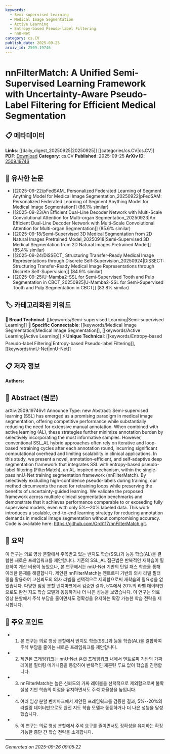 ```yaml
---
keywords:
  - Semi-supervised Learning
  - Medical Image Segmentation
  - Active Learning
  - Entropy-based Pseudo-label Filtering
  - nnU-Net
category: cs.CV
publish_date: 2025-09-25
arxiv_id: 2509.19746
---
```


<!-- KEYWORD_LINKING_METADATA:
{
  "processed_timestamp": "2025-09-26T09:05:22.168160",
  "vocabulary_version": "1.0",
  "selected_keywords": [
    "Semi-supervised Learning",
    "Medical Image Segmentation",
    "Active Learning",
    "Entropy-based Pseudo-label Filtering",
    "nnU-Net"
  ],
  "rejected_keywords": [],
  "similarity_scores": {
    "Semi-supervised Learning": 0.8,
    "Medical Image Segmentation": 0.85,
    "Active Learning": 0.82,
    "Entropy-based Pseudo-label Filtering": 0.78,
    "nnU-Net": 0.77
  },
  "extraction_method": "AI_prompt_based",
  "budget_applied": true,
  "candidates_json": {
    "candidates": [
      {
        "surface": "Semi-supervised learning",
        "canonical": "Semi-supervised Learning",
        "aliases": [
          "SSL"
        ],
        "category": "broad_technical",
        "rationale": "It is a core technique in the paper, linking to broader machine learning discussions.",
        "novelty_score": 0.45,
        "connectivity_score": 0.85,
        "specificity_score": 0.7,
        "link_intent_score": 0.8
      },
      {
        "surface": "Medical image segmentation",
        "canonical": "Medical Image Segmentation",
        "aliases": [
          "Medical Segmentation"
        ],
        "category": "specific_connectable",
        "rationale": "This is the primary application domain of the study, connecting to specialized medical imaging topics.",
        "novelty_score": 0.55,
        "connectivity_score": 0.78,
        "specificity_score": 0.82,
        "link_intent_score": 0.85
      },
      {
        "surface": "Active learning",
        "canonical": "Active Learning",
        "aliases": [
          "AL"
        ],
        "category": "specific_connectable",
        "rationale": "Active Learning is crucial for reducing annotation efforts, linking to efficiency strategies in machine learning.",
        "novelty_score": 0.5,
        "connectivity_score": 0.8,
        "specificity_score": 0.75,
        "link_intent_score": 0.82
      },
      {
        "surface": "Entropy-based pseudo-label filtering",
        "canonical": "Entropy-based Pseudo-label Filtering",
        "aliases": [
          "FilterMatch"
        ],
        "category": "unique_technical",
        "rationale": "This novel method is a key innovation in the paper, offering a unique approach to pseudo-labeling.",
        "novelty_score": 0.7,
        "connectivity_score": 0.65,
        "specificity_score": 0.85,
        "link_intent_score": 0.78
      },
      {
        "surface": "nnU-Net",
        "canonical": "nnU-Net",
        "aliases": [
          "nnU-Net Framework"
        ],
        "category": "unique_technical",
        "rationale": "The framework is central to the study's methodology, linking to specific neural network architectures.",
        "novelty_score": 0.65,
        "connectivity_score": 0.7,
        "specificity_score": 0.8,
        "link_intent_score": 0.77
      }
    ],
    "ban_list_suggestions": [
      "method",
      "performance",
      "experiment"
    ]
  },
  "decisions": [
    {
      "candidate_surface": "Semi-supervised learning",
      "resolved_canonical": "Semi-supervised Learning",
      "decision": "linked",
      "scores": {
        "novelty": 0.45,
        "connectivity": 0.85,
        "specificity": 0.7,
        "link_intent": 0.8
      }
    },
    {
      "candidate_surface": "Medical image segmentation",
      "resolved_canonical": "Medical Image Segmentation",
      "decision": "linked",
      "scores": {
        "novelty": 0.55,
        "connectivity": 0.78,
        "specificity": 0.82,
        "link_intent": 0.85
      }
    },
    {
      "candidate_surface": "Active learning",
      "resolved_canonical": "Active Learning",
      "decision": "linked",
      "scores": {
        "novelty": 0.5,
        "connectivity": 0.8,
        "specificity": 0.75,
        "link_intent": 0.82
      }
    },
    {
      "candidate_surface": "Entropy-based pseudo-label filtering",
      "resolved_canonical": "Entropy-based Pseudo-label Filtering",
      "decision": "linked",
      "scores": {
        "novelty": 0.7,
        "connectivity": 0.65,
        "specificity": 0.85,
        "link_intent": 0.78
      }
    },
    {
      "candidate_surface": "nnU-Net",
      "resolved_canonical": "nnU-Net",
      "decision": "linked",
      "scores": {
        "novelty": 0.65,
        "connectivity": 0.7,
        "specificity": 0.8,
        "link_intent": 0.77
      }
    }
  ]
}
-->

# nnFilterMatch: A Unified Semi-Supervised Learning Framework with Uncertainty-Aware Pseudo-Label Filtering for Efficient Medical Segmentation

## 📋 메타데이터

**Links**: [[daily_digest_20250925|20250925]] [[categories/cs.CV|cs.CV]]
**PDF**: [Download](https://arxiv.org/pdf/2509.19746.pdf)
**Category**: cs.CV
**Published**: 2025-09-25
**ArXiv ID**: [2509.19746](https://arxiv.org/abs/2509.19746)

## 🔗 유사한 논문
- [[2025-09-22/pFedSAM_ Personalized Federated Learning of Segment Anything Model for Medical Image Segmentation_20250922|pFedSAM: Personalized Federated Learning of Segment Anything Model for Medical Image Segmentation]] (86.1% similar)
- [[2025-09-23/An Efficient Dual-Line Decoder Network with Multi-Scale Convolutional Attention for Multi-organ Segmentation_20250923|An Efficient Dual-Line Decoder Network with Multi-Scale Convolutional Attention for Multi-organ Segmentation]] (85.6% similar)
- [[2025-09-18/Semi-Supervised 3D Medical Segmentation from 2D Natural Images Pretrained Model_20250918|Semi-Supervised 3D Medical Segmentation from 2D Natural Images Pretrained Model]] (85.4% similar)
- [[2025-09-24/DiSSECT_ Structuring Transfer-Ready Medical Image Representations through Discrete Self-Supervision_20250924|DiSSECT: Structuring Transfer-Ready Medical Image Representations through Discrete Self-Supervision]] (84.9% similar)
- [[2025-09-25/U-Mamba2-SSL for Semi-Supervised Tooth and Pulp Segmentation in CBCT_20250925|U-Mamba2-SSL for Semi-Supervised Tooth and Pulp Segmentation in CBCT]] (83.8% similar)

## 🏷️ 카테고리화된 키워드
**🧠 Broad Technical**: [[keywords/Semi-supervised Learning|Semi-supervised Learning]]
**🔗 Specific Connectable**: [[keywords/Medical Image Segmentation|Medical Image Segmentation]], [[keywords/Active Learning|Active Learning]]
**⚡ Unique Technical**: [[keywords/Entropy-based Pseudo-label Filtering|Entropy-based Pseudo-label Filtering]], [[keywords/nnU-Net|nnU-Net]]

## 📋 저자 정보

**Authors:** 

## 📄 Abstract (원문)

arXiv:2509.19746v1 Announce Type: new 
Abstract: Semi-supervised learning (SSL) has emerged as a promising paradigm in medical image segmentation, offering competitive performance while substantially reducing the need for extensive manual annotation. When combined with active learning (AL), these strategies further minimize annotation burden by selectively incorporating the most informative samples. However, conventional SSL_AL hybrid approaches often rely on iterative and loop-based retraining cycles after each annotation round, incurring significant computational overhead and limiting scalability in clinical applications. In this study, we present a novel, annotation-efficient, and self-adaptive deep segmentation framework that integrates SSL with entropy-based pseudo-label filtering (FilterMatch), an AL-inspired mechanism, within the single-pass nnU-Net training segmentation framework (nnFilterMatch). By selectively excluding high-confidence pseudo-labels during training, our method circumvents the need for retraining loops while preserving the benefits of uncertainty-guided learning. We validate the proposed framework across multiple clinical segmentation benchmarks and demonstrate that it achieves performance comparable to or exceeding fully supervised models, even with only 5\%--20\% labeled data. This work introduces a scalable, end-to-end learning strategy for reducing annotation demands in medical image segmentation without compromising accuracy. Code is available here: https://github.com/Ordi117/nnFilterMatch.git.

## 📝 요약

이 연구는 의료 영상 분할에서 주목받고 있는 반지도 학습(SSL)과 능동 학습(AL)을 결합한 새로운 프레임워크를 제안합니다. 기존의 SSL_AL 접근법은 반복적인 재학습이 필요하여 계산 비용이 높았으나, 본 연구에서는 nnU-Net 기반의 단일 패스 학습을 통해 이러한 문제를 해결합니다. 제안된 nnFilterMatch는 엔트로피 기반의 의사 라벨 필터링을 활용하여 고신뢰도의 의사 라벨을 선택적으로 제외함으로써 재학습의 필요성을 없앴습니다. 다양한 임상 분할 벤치마크에서 검증한 결과, 5%에서 20%의 라벨 데이터만으로도 완전 지도 학습 모델과 동등하거나 더 나은 성능을 보였습니다. 이 연구는 의료 영상 분할에서 주석 부담을 줄이면서도 정확성을 유지하는 확장 가능한 학습 전략을 제시합니다.

## 🎯 주요 포인트

- 1. 본 연구는 의료 영상 분할에서 반지도 학습(SSL)과 능동 학습(AL)을 결합하여 주석 부담을 줄이는 새로운 프레임워크를 제안합니다.
- 2. 제안된 프레임워크는 nnU-Net 훈련 프레임워크 내에서 엔트로피 기반의 가짜 레이블 필터링 메커니즘을 통합하여 반복적인 재훈련 루프 없이 학습을 진행합니다.
- 3. nnFilterMatch는 높은 신뢰도의 가짜 레이블을 선택적으로 제외함으로써 불확실성 기반 학습의 이점을 유지하면서도 주석 효율성을 높입니다.
- 4. 여러 임상 분할 벤치마크에서 제안된 프레임워크를 검증한 결과, 5%--20%의 라벨링 데이터만으로도 완전 지도 학습 모델과 동등하거나 더 나은 성능을 달성했습니다.
- 5. 이 연구는 의료 영상 분할에서 주석 요구를 줄이면서도 정확성을 유지하는 확장 가능한 종단 간 학습 전략을 소개합니다.


---

*Generated on 2025-09-26 09:05:22*